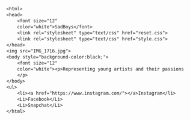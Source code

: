 
<!DOCTYPE html> 
	<html>
	<head>
		<font size="12"
		color="white">SadBoys</font>
		<link rel="stylesheet" type="text/css" href="reset.css">
		<link rel="stylesheet" type="text/css" href="style.css">
	</head>
	<img src="IMG_1716.jpg">
	<body style="background-color:black;">
		<font size="12"
		color="white"><p>Representing young artists and their passions
		</p>
	</body>
	<ul>
		<li><a href="https://www.instagram.com/"></a>Instagram</li>
		<Li>Facebook</Li>
		<Li>Snapchat</Li>
	</html>
